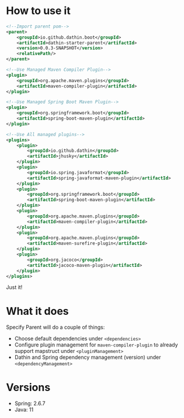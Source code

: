 # How to use it

```xml
<!--Import parent pom-->
<parent>
    <groupId>io.github.dathin.boot</groupId>
    <artifactId>dathin-starter-parent</artifactId>
    <version>0.0.3-SNAPSHOT</version>
    <relativePath/>
</parent>
```

```xml
<!--Use Managed Maven Compiler Plugin-->
<plugin>
    <groupId>org.apache.maven.plugins</groupId>
    <artifactId>maven-compiler-plugin</artifactId>
</plugin>
```

```xml
<!--Use Managed Spring Boot Maven Plugin-->
<plugin>
    <groupId>org.springframework.boot</groupId>
    <artifactId>spring-boot-maven-plugin</artifactId>
</plugin>
```

```xml
<!--Use All managed plugins-->
<plugins>
    <plugin>
        <groupId>io.github.dathin</groupId>
        <artifactId>jhusky</artifactId>
    </plugin>
    <plugin>
        <groupId>io.spring.javaformat</groupId>
        <artifactId>spring-javaformat-maven-plugin</artifactId>
    </plugin>
    <plugin>
        <groupId>org.springframework.boot</groupId>
        <artifactId>spring-boot-maven-plugin</artifactId>
    </plugin>
    <plugin>
        <groupId>org.apache.maven.plugins</groupId>
        <artifactId>maven-compiler-plugin</artifactId>
    </plugin>
    <plugin>
        <groupId>org.apache.maven.plugins</groupId>
        <artifactId>maven-surefire-plugin</artifactId>
    </plugin>
    <plugin>
        <groupId>org.jacoco</groupId>
        <artifactId>jacoco-maven-plugin</artifactId>
    </plugin>
</plugins>
```
Just it!

# What it does

Specify Parent will do a couple of things:
- Choose default dependencies under ```<dependencies>```
- Configure plugin management for ```maven-compiler-plugin``` to already support mapstruct under ```<pluginManagement>```
- Dathin and Spring dependency management (version) under ```<dependencyManagement>```

# Versions
- Spring: 2.6.7
- Java: 11
